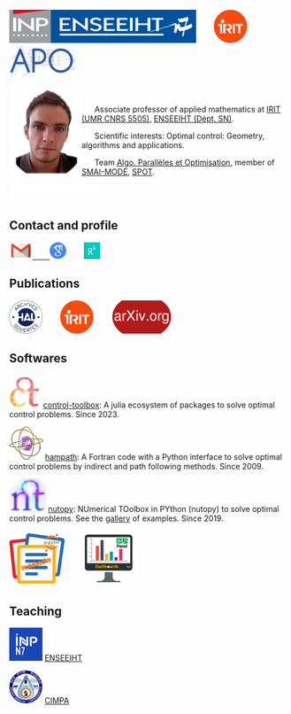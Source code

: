 [<img src="./figures/inp-enseeiht.jpg" alt="ENSEEIHT" height="60px"/>](https://www.enseeiht.fr/fr/index.html)
&nbsp;&nbsp;&nbsp;&nbsp;&nbsp;&nbsp;
[<img src="./figures/logo-irit.png" alt="IRIT" height="60px"/>](https://www.irit.fr)
&nbsp;&nbsp;&nbsp;&nbsp;&nbsp;&nbsp;
[<img src="./figures/logo-apo-r.jpg" alt="APO" height="60px"/>](https://www.irit.fr/departement/calcul-intensif-simulation-optimisation/equipe-apo/)

[<img src="./figures/ocots.png" alt="ENSEEIHT" HEIGHT="160px" style="float: left;"/>](https://ocots.github.io)&nbsp;&nbsp;&nbsp;&nbsp;&nbsp;&nbsp;

&nbsp;&nbsp;&nbsp;&nbsp;&nbsp;&nbsp;Associate professor of applied mathematics at
<a href="http://www.irit.fr/">IRIT (UMR CNRS 5505)</a>, 
<a href="http://www.enseeiht.fr/fr">ENSEEIHT (D&eacute;pt. SN)</a>.

&nbsp;&nbsp;&nbsp;&nbsp;&nbsp;&nbsp;Scientific interests: Optimal control: Geometry, algorithms and applications.

&nbsp;&nbsp;&nbsp;&nbsp;&nbsp;&nbsp;Team <a href="http://apo.enseeiht.fr/">Algo. Parall&egrave;les et Optimisation</a>,
member of
<a href="http://smai.emath.fr/spip.php?article330&lang=fr">SMAI-MODE</a>,
<a href="https://perso.math.univ-toulouse.fr/spot/">SPOT</a>.

<img src="./figures/blanc.png" HEIGHT=30px BORDER=0 style="left;">

## Contact and profile

<a href="mailto:olivier.cots@toulouse-inp.fr"><img src="./figures/email_logo.png" HEIGHT=30px BORDER=0>
&nbsp;&nbsp;&nbsp;&nbsp;&nbsp;&nbsp;
<a href="https://scholar.google.fr/citations?user=JVn4K6UAAAAJ&hl=fr" ><img src="./figures/logo-scholar.png" HEIGHT="30px" BORDER="0"></a>
 &nbsp;&nbsp;&nbsp;&nbsp;&nbsp;&nbsp;
 <a href="https://www.researchgate.net/profile/Olivier_Cots" ><img src="./figures/logo_RG.png" HEIGHT="30px" BORDER="0"></a>

## Publications

<a href="https://cv.archives-ouvertes.fr/ocots" ><img src="./figures/logo-hal.png" HEIGHT="60px" BORDER="0"></a>
&nbsp;&nbsp;&nbsp;&nbsp;&nbsp;&nbsp;
<a href="https://www.irit.fr/productions-scientifiques/publications/?code=5915&nom=Olivier%20Cots" ><img src="./figures/logo-irit.png" HEIGHT="60px" BORDER="0"></a> &nbsp;&nbsp;&nbsp;&nbsp;&nbsp;&nbsp;
<a href="https://arxiv.org/search/?searchtype8author&query=Cots%2C+O" ><img src="./figures/logo-arxiv.png" HEIGHT="60px" BORDER="0"></a>

## Softwares

<a href="https://github.com/control-toolbox" ><img src="./figures/logo-ct.png" HEIGHT="60px"  BORDER="0"></a> [control-toolbox](https://github.com/control-toolbox): A julia ecosystem of packages to solve optimal control problems. Since 2023.

<a href="http://hampath.org"><img src="./figures/logo-hampath.png" HEIGHT="60px"  BORDER="0"></a> [hampath](http://hampath.org): A Fortran code with a Python interface to solve optimal control problems by indirect and path following methods. Since 2009.

<a href="https://ct.gitlabpages.inria.fr/nutopy/"><img src="./figures/logo-nt.png" HEIGHT="60px"  BORDER="0"></a> [nutopy](https://ct.gitlabpages.inria.fr/nutopy/): NUmerical TOolbox in PYthon (nutopy) to solve optimal control problems. See the [gallery](https://ct.gitlabpages.inria.fr/gallery) of examples. Since 2019.

<a href="https://ct.gitlabpages.inria.fr/gallery/notebooks.html" ><img src="./figures/notebook-logo.png" width="100px"  BORDER="0"></a>
&nbsp;&nbsp;&nbsp;&nbsp;&nbsp;&nbsp;
<a href="https://ct.gitlabpages.inria.fr/gallery/dashboards.html" ><img src="./figures/dashboard-logo.png" width="100px"  BORDER="0"></a>

## Teaching

<a href="https://gitlab.irit.fr/toc/etu-n7"><img src="./figures/N7.png" HEIGHT="60px"  BORDER="0"></a> [ENSEEIHT](https://gitlab.irit.fr/toc/etu-n7)

<a href="https://gitlab.irit.fr/toc/cimpa/gnmoc"><img src="./figures/logo-arbaminch.png" HEIGHT="60px"  BORDER="0"></a> [CIMPA](https://gitlab.irit.fr/toc/cimpa/gnmoc)